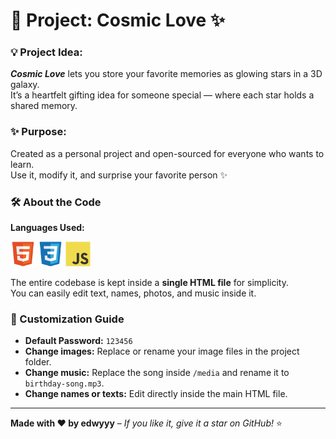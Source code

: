 # 🌌 Project: Cosmic Love ✨

### 💡 Project Idea:
**_Cosmic Love_** lets you store your favorite memories as glowing stars in a 3D galaxy.  
It’s a heartfelt gifting idea for someone special — where each star holds a shared memory.

### ✨ Purpose:
Created as a personal project and open-sourced for everyone who wants to learn.  
Use it, modify it, and surprise your favorite person ✨


### 🛠️ About the Code  

**Languages Used:**

<p>
  <img src="https://raw.githubusercontent.com/devicons/devicon/master/icons/html5/html5-original.svg" alt="HTML Logo" width="40" height="40">
  <img src="https://raw.githubusercontent.com/devicons/devicon/master/icons/css3/css3-original.svg" alt="CSS Logo" width="40" height="40">
  <img src="https://raw.githubusercontent.com/devicons/devicon/master/icons/javascript/javascript-original.svg" alt="JS Logo" width="40" height="40">
</p>

The entire codebase is kept inside a **single HTML file** for simplicity.  
You can easily edit text, names, photos, and music inside it.


### 🔧 Customization Guide 
- **Default Password:** `123456`
- **Change images:** Replace or rename your image files in the project folder.  
- **Change music:** Replace the song inside `/media` and rename it to `birthday-song.mp3`.  
- **Change names or texts:** Edit directly inside the main HTML file.

---

**Made with ❤️ by edwyyy** – *If you like it, give it a star on GitHub!* ⭐
